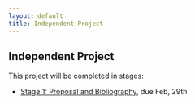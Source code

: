```yaml
---
layout: default
title: Independent Project
---
```


## Independent Project

This project will be completed in stages: 

+ [Stage 1: Proposal and Bibliography,](Proposal) due Feb, 29th